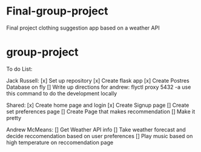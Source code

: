 # Final-group-project
Final project clothing suggestion app based on a weather API

# group-project
To do List:

Jack Russell:
[x] Set up repository
[x] Create flask app
[x] Create Postres Database on fly
[] Write up directions for andrew:
    flyctl proxy 5432 -a <postgres-app-name>
    use this command to do the development locally

Shared:
[x] Create home page and login
[x] Create Signup page
[] Create set preferences page
[] Create Page that makes recommendation
[] Make it pretty

Andrew McMeans:
[] Get Weather API info
[] Take weather forecast and decide reccomendation based on user preferences
[] Play music based on high temperature on reccomendation page
